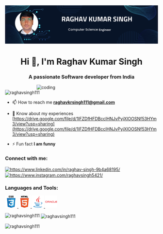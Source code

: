 ![logo](https://github.com/raghavsingh111/raghavsingh111/blob/main/Blue%2C%20Green%2C%20and%20White%20Modern%20Tech%20Web%20Developer%20LinkedIn%20Banner.png)
<h1 align="center">Hi 👋, I'm Raghav Kumar Singh</h1>
<h3 align="center">A passionate Software developer from India</h3>
<img align="right" alt="coding" width="400" src="https://user-images.githubusercontent.com/55389276/140866485-8fb1c876-9a8f-4d6a-98dc-08c4981eaf70.gif">

<p align="left"> <img src="https://komarev.com/ghpvc/?username=raghavsingh111&label=Profile%20views&color=0e75b6&style=flat" alt="raghavsingh111" /> </p>

- 📫 How to reach me **raghavkrsingh111@gmail.com**

- 📄 Know about my experiences [https://drive.google.com/file/d/1lFZDfHFDBcclHNJvPyjXIOOSNf53HYm3/view?usp=sharing](https://drive.google.com/file/d/1lFZDfHFDBcclHNJvPyjXIOOSNf53HYm3/view?usp=sharing)

- ⚡ Fun fact **I am funny**

<h3 align="left">Connect with me:</h3>
<p align="left">
<a href="https://linkedin.com/in/https://www.linkedin.com/in/raghav-singh-9b4a68195/" target="blank"><img align="center" src="https://raw.githubusercontent.com/rahuldkjain/github-profile-readme-generator/master/src/images/icons/Social/linked-in-alt.svg" alt="https://www.linkedin.com/in/raghav-singh-9b4a68195/" height="30" width="40" /></a>
<a href="https://instagram.com/https://www.instagram.com/raghavsingh5421/" target="blank"><img align="center" src="https://raw.githubusercontent.com/rahuldkjain/github-profile-readme-generator/master/src/images/icons/Social/instagram.svg" alt="https://www.instagram.com/raghavsingh5421/" height="30" width="40" /></a>
</p>

<h3 align="left">Languages and Tools:</h3>
<p align="left"> <a href="https://www.w3schools.com/css/" target="_blank" rel="noreferrer"> <img src="https://raw.githubusercontent.com/devicons/devicon/master/icons/css3/css3-original-wordmark.svg" alt="css3" width="40" height="40"/> </a> <a href="https://www.w3.org/html/" target="_blank" rel="noreferrer"> <img src="https://raw.githubusercontent.com/devicons/devicon/master/icons/html5/html5-original-wordmark.svg" alt="html5" width="40" height="40"/> </a> <a href="https://www.java.com" target="_blank" rel="noreferrer"> <img src="https://raw.githubusercontent.com/devicons/devicon/master/icons/java/java-original.svg" alt="java" width="40" height="40"/> </a> <a href="https://www.oracle.com/" target="_blank" rel="noreferrer"> <img src="https://raw.githubusercontent.com/devicons/devicon/master/icons/oracle/oracle-original.svg" alt="oracle" width="40" height="40"/> </a> </p>

<p><img align="left" src="https://github-readme-stats.vercel.app/api/top-langs?username=raghavsingh111&show_icons=true&locale=en&layout=compact" alt="raghavsingh111" /></p>

<p>&nbsp;<img align="center" src="https://github-readme-stats.vercel.app/api?username=raghavsingh111&show_icons=true&locale=en" alt="raghavsingh111" /></p>

<p><img align="center" src="https://github-readme-streak-stats.herokuapp.com/?user=raghavsingh111&" alt="raghavsingh111" /></p>
